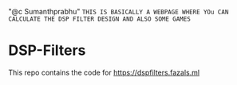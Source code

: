 "@c Sumanthprabhu"
```THIS IS BASICALLY A WEBPAGE WHERE YOu CAN CALCULATE THE DSP FILTER DESIGN AND ALSO SOME GAMES```
# DSP-Filters
This repo contains the code for https://dspfilters.fazals.ml 